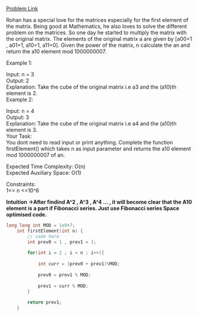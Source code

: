 [Problem Link](https://www.geeksforgeeks.org/problems/rohans-love-for-matrix4723/1)<br>

Rohan has a special love for the matrices especially for the first element of the matrix. Being good at Mathematics, he also loves to solve the different problem on the matrices. So one day he started to multiply the matrix with the original matrix.  The elements of the original matrix a are given by [a00=1 , a01=1, a10=1, a11=0].
Given the power of the matrix, n calculate the an and return the a10 element mod 1000000007.<br>

Example 1:<br>

Input: 
n = 3<br>
Output: 
2 <br>
Explanation: Take the cube of the original matrix 
i.e a3 and the (a10)th element is 2.<br>
Example 2:<br>

Input: 
n = 4<br>
Output: 
3<br>
Explanation: Take the cube of the original matrix 
i.e a4 and the (a10)th element is 3.<br>
Your Task:  
You dont need to read input or print anything. Complete the function firstElement() which takes n as input parameter and returns the a10 element mod 1000000007 of an.<br>

Expected Time Complexity: O(n)<br>
Expected Auxiliary Space: O(1)<br>

Constraints:<br>
1<= n <=10^6<br>

__Intuition ->After findind A^2 , A^3 , A^4 ... , it will become clear that the A10 element is a part if Fibonacci series. Just use Fibonacci series Space optimised code.__

```C++
long long int MOD = 1e9+7;
    int firstElement(int n) {
        // code here
        int prev0 = 1 , prev1 = 1;
        
        for(int i = 2 ; i < n ; i++){
            
            int curr = (prev0 + prev1)%MOD;
            
            prev0 = prev1 % MOD;
            
            prev1 = curr % MOD;
        }
        
        return prev1;
    }
```
